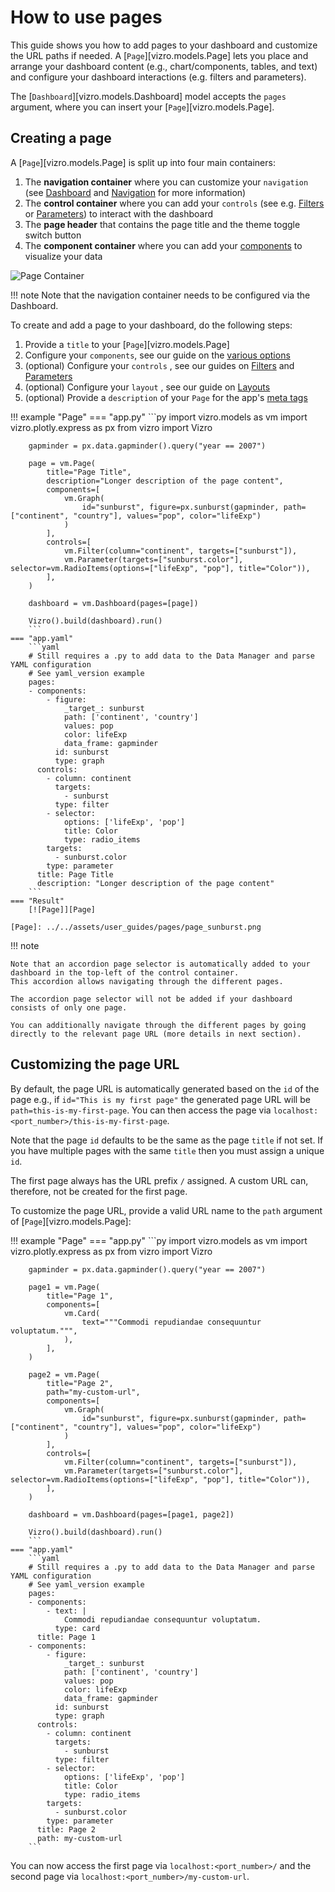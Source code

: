 # How to use pages
This guide shows you how to add pages to your dashboard and customize the URL paths if needed.
A [`Page`][vizro.models.Page] lets you place and arrange your dashboard content (e.g., chart/components, tables, and text)
and configure your dashboard interactions (e.g. filters and parameters).

The [`Dashboard`][vizro.models.Dashboard] model accepts the `pages` argument, where you can insert your [`Page`][vizro.models.Page].

## Creating a page

A [`Page`][vizro.models.Page] is split up into four main containers:

1. The **navigation container** where you can customize your `navigation` (see [Dashboard](dashboard.md) and [Navigation](navigation.md) for more information)
2. The **control container**  where you can add your `controls` (see e.g. [Filters](filters.md) or [Parameters](parameters.md)) to interact with the dashboard
3. The **page header** that contains the page title and the theme toggle switch button
4. The **component container** where you can add your [components](components.md) to visualize your data

![Page Container](../../assets/user_guides/pages/page_containers.png)

!!! note
    Note that the navigation container needs to be configured via the Dashboard.

To create and add a page to your dashboard, do the following steps:

1. Provide a `title` to your [`Page`][vizro.models.Page]
2. Configure your `components`, see our guide on the [various options](components.md)
3. (optional) Configure your `controls` , see our guides on [Filters](filters.md) and [Parameters](parameters.md)
4. (optional) Configure your `layout` , see our guide on [Layouts](layouts.md)
5. (optional) Provide a `description` of your `Page` for the app's [meta tags](https://metatags.io/)

!!! example "Page"
    === "app.py"
        ```py
        import vizro.models as vm
        import vizro.plotly.express as px
        from vizro import Vizro

        gapminder = px.data.gapminder().query("year == 2007")

        page = vm.Page(
            title="Page Title",
            description="Longer description of the page content",
            components=[
                vm.Graph(
                    id="sunburst", figure=px.sunburst(gapminder, path=["continent", "country"], values="pop", color="lifeExp")
                )
            ],
            controls=[
                vm.Filter(column="continent", targets=["sunburst"]),
                vm.Parameter(targets=["sunburst.color"], selector=vm.RadioItems(options=["lifeExp", "pop"], title="Color")),
            ],
        )

        dashboard = vm.Dashboard(pages=[page])

        Vizro().build(dashboard).run()
        ```
    === "app.yaml"
        ```yaml
        # Still requires a .py to add data to the Data Manager and parse YAML configuration
        # See yaml_version example
        pages:
        - components:
            - figure:
                _target_: sunburst
                path: ['continent', 'country']
                values: pop
                color: lifeExp
                data_frame: gapminder
              id: sunburst
              type: graph
          controls:
            - column: continent
              targets:
                - sunburst
              type: filter
            - selector:
                options: ['lifeExp', 'pop']
                title: Color
                type: radio_items
            targets:
              - sunburst.color
            type: parameter
          title: Page Title
          description: "Longer description of the page content"
        ```
    === "Result"
        [![Page]][Page]

    [Page]: ../../assets/user_guides/pages/page_sunburst.png

!!! note

    Note that an accordion page selector is automatically added to your dashboard in the top-left of the control container.
    This accordion allows navigating through the different pages.

    The accordion page selector will not be added if your dashboard consists of only one page.

    You can additionally navigate through the different pages by going directly to the relevant page URL (more details in next section).


## Customizing the page URL
By default, the page URL is automatically generated based on the `id` of the page e.g., if `id="This is my first page"`
the generated page URL will be `path=this-is-my-first-page`. You can then access the page via `localhost:<port_number>/this-is-my-first-page`.

Note that the page `id` defaults to be the same as the page `title` if not set.
If you have multiple pages with the same `title` then you must assign a unique `id`.

The first page always has the URL prefix `/` assigned. A custom URL can, therefore, not be created for the first page.

To customize the page URL, provide a valid URL name to the `path` argument of [`Page`][vizro.models.Page]:

!!! example "Page"
    === "app.py"
        ```py
        import vizro.models as vm
        import vizro.plotly.express as px
        from vizro import Vizro

        gapminder = px.data.gapminder().query("year == 2007")

        page1 = vm.Page(
            title="Page 1",
            components=[
                vm.Card(
                    text="""Commodi repudiandae consequuntur voluptatum.""",
                ),
            ],
        )

        page2 = vm.Page(
            title="Page 2",
            path="my-custom-url",
            components=[
                vm.Graph(
                    id="sunburst", figure=px.sunburst(gapminder, path=["continent", "country"], values="pop", color="lifeExp")
                )
            ],
            controls=[
                vm.Filter(column="continent", targets=["sunburst"]),
                vm.Parameter(targets=["sunburst.color"], selector=vm.RadioItems(options=["lifeExp", "pop"], title="Color")),
            ],
        )

        dashboard = vm.Dashboard(pages=[page1, page2])

        Vizro().build(dashboard).run()
        ```
    === "app.yaml"
        ```yaml
        # Still requires a .py to add data to the Data Manager and parse YAML configuration
        # See yaml_version example
        pages:
        - components:
            - text: |
                Commodi repudiandae consequuntur voluptatum.
              type: card
          title: Page 1
        - components:
            - figure:
                _target_: sunburst
                path: ['continent', 'country']
                values: pop
                color: lifeExp
                data_frame: gapminder
              id: sunburst
              type: graph
          controls:
            - column: continent
              targets:
                - sunburst
              type: filter
            - selector:
                options: ['lifeExp', 'pop']
                title: Color
                type: radio_items
            targets:
              - sunburst.color
            type: parameter
          title: Page 2
          path: my-custom-url
        ```

You can now access the first page via `localhost:<port_number>/` and the second page via `localhost:<port_number>/my-custom-url`.
